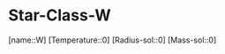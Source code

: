 ﻿---
type: StarClass
SpocWebEntityId: 28186
isDeleted: false
isReadOnly: false
confidential: public
tags:
- astro/StarClass

---

# Star-Class-W

[name::W]
[Temperature::0]
[Radius-sol::0]
[Mass-sol::0]


